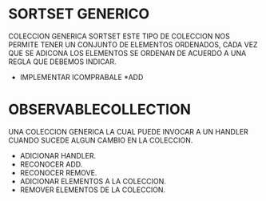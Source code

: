 # SORTSET GENERICO
COLECCION GENERICA SORTSET<T>
ESTE TIPO DE COLECCION NOS PERMITE TENER UN CONJUNTO DE ELEMENTOS ORDENADOS, CADA VEZ QUE SE ADICONA LOS ELEMENTOS SE ORDENAN DE ACUERDO A UNA REGLA QUE DEBEMOS INDICAR.

* IMPLEMENTAR ICOMPRABALE<T>
*ADD

# OBSERVABLECOLLECTION<T>
UNA COLECCION GENERICA LA CUAL PUEDE INVOCAR A UN HANDLER CUANDO SUCEDE ALGUN CAMBIO EN LA COLECCION.

* ADICIONAR HANDLER.
* RECONOCER ADD.
* RECONOCER REMOVE.
* ADICIONAR ELEMENTOS A LA COLECCION.
* REMOVER ELEMENTOS DE LA COLECCION.


